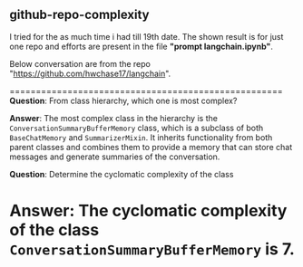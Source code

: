## github-repo-complexity
I tried for the as much time i had till 19th date. The shown result is for just one repo and efforts are present in the file <b>"prompt langchain.ipynb"</b>.

Below conversation are from the repo "https://github.com/hwchase17/langchain".

====================================================
**Question**: From class hierarchy, which one is most complex?

**Answer**: The most complex class in the hierarchy is the `ConversationSummaryBufferMemory` class, which is a subclass of both `BaseChatMemory` and `SummarizerMixin`. It inherits functionality from both parent classes and combines them to provide a memory that can store chat messages and generate summaries of the conversation. 


**Question**: Determine the cyclomatic complexity of the class 

**Answer**: The cyclomatic complexity of the class `ConversationSummaryBufferMemory` is 7. 
====================================================
